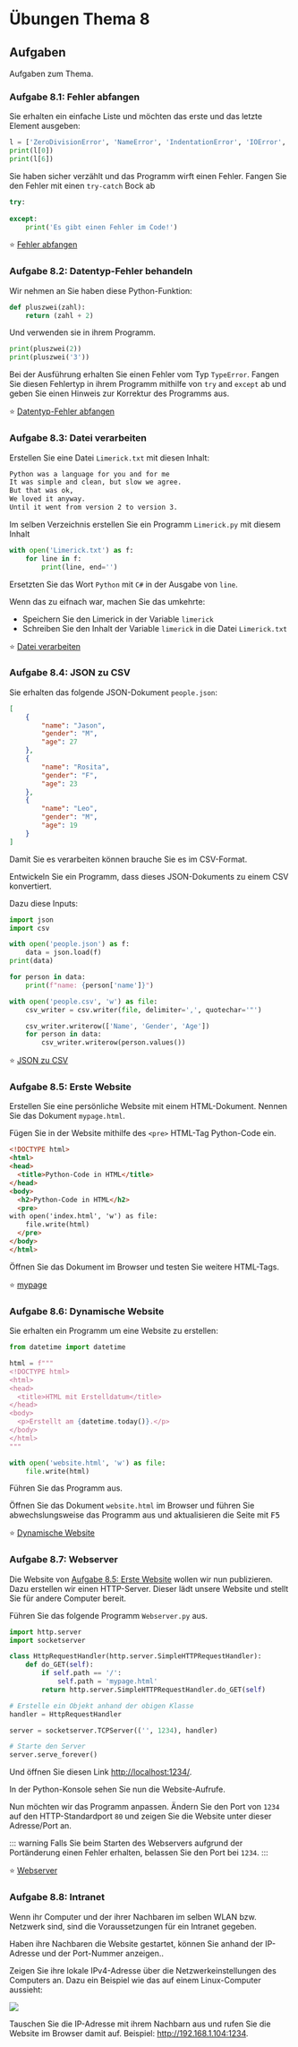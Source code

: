 # Übungen Thema 8

## Aufgaben

Aufgaben zum Thema.

### Aufgabe 8.1: Fehler abfangen

Sie erhalten ein einfache Liste und möchten das erste und das letzte Element ausgeben:

```python
l = ['ZeroDivisionError', 'NameError', 'IndentationError', 'IOError', 'EOFError', 'IndexError']
print(l[0])
print(l[6])
```

Sie haben sicher verzählt und das Programm wirft einen Fehler. Fangen Sie den Fehler mit einen `try-catch` Bock ab

```python
try:
	
except:
	print('Es gibt einen Fehler im Code!')
```

⭐ [Fehler abfangen](https://github.com/janikvonrotz/python.casa/blob/main/topic-8/Fehler%20abfragen.py)

### Aufgabe 8.2: Datentyp-Fehler behandeln

Wir nehmen an Sie haben diese Python-Funktion:

```python
def pluszwei(zahl):
	return (zahl + 2)
```

Und verwenden sie in ihrem Programm.

```python
print(pluszwei(2))
print(pluszwei('3'))
```

Bei der Ausführung erhalten Sie einen Fehler vom Typ `TypeError`. Fangen Sie diesen Fehlertyp in ihrem Programm mithilfe von `try` and `except` ab und geben Sie einen Hinweis zur Korrektur des Programms aus.

⭐ [Datentyp-Fehler abfangen](https://github.com/janikvonrotz/python.casa/blob/main/topic-8/Datentyp-Fehler%20behandeln.py)

### Aufgabe 8.3: Datei verarbeiten

Erstellen Sie eine Datei `Limerick.txt` mit diesen Inhalt:

```txt
Python was a language for you and for me
It was simple and clean, but slow we agree.
But that was ok,
We loved it anyway.
Until it went from version 2 to version 3.
```

Im selben Verzeichnis erstellen Sie ein Programm `Limerick.py` mit diesem Inhalt

```python
with open('Limerick.txt') as f:
	for line in f:
		print(line, end='')
```

Ersetzten Sie das Wort `Python` mit `C#` in der Ausgabe von `line`.

Wenn das zu eifnach war, machen Sie das umkehrte:

* Speichern Sie den Limerick in der Variable `limerick`
* Schreiben Sie den Inhalt der Variable `limerick` in die Datei  `Limerick.txt`

⭐ [Datei verarbeiten](https://github.com/janikvonrotz/python.casa/blob/main/topic-8/Datei%20verarbeiten.py)

### Aufgabe 8.4: JSON zu CSV

Sie erhalten das folgende JSON-Dokument `people.json`:

```json
[
    {
        "name": "Jason",
        "gender": "M",
        "age": 27
    },
    {
        "name": "Rosita",
        "gender": "F",
        "age": 23
    },
    {
        "name": "Leo",
        "gender": "M",
        "age": 19
    }
]
```

Damit Sie es verarbeiten können brauche Sie es im CSV-Format.

Entwickeln Sie ein Programm, dass dieses JSON-Dokuments zu einem CSV konvertiert.

Dazu diese Inputs:

```python
import json
import csv
```

```python
with open('people.json') as f:
    data = json.load(f)
print(data)
```

```python
for person in data:
    print(f"name: {person['name']}")
```

```python
with open('people.csv', 'w') as file:
    csv_writer = csv.writer(file, delimiter=',', quotechar='"')
```

```python
    csv_writer.writerow(['Name', 'Gender', 'Age'])
    for person in data:
        csv_writer.writerow(person.values())
```

⭐ [JSON zu CSV](https://github.com/janikvonrotz/python.casa/blob/main/topic-8/JSON%20zu%20CSV.py)

### Aufgabe 8.5: Erste Website

Erstellen Sie eine persönliche Website mit einem HTML-Dokument. Nennen Sie das Dokument `mypage.html`.

Fügen Sie in der Website mithilfe des `<pre>` HTML-Tag Python-Code ein.

```html
<!DOCTYPE html>
<html>
<head>
  <title>Python-Code in HTML</title>
</head>
<body>
  <h2>Python-Code in HTML</h2>
  <pre>
with open('index.html', 'w') as file:
	file.write(html)
  </pre>
</body>
</html>
```

Öffnen Sie das Dokument im Browser und testen Sie weitere HTML-Tags.

⭐ [mypage](https://github.com/janikvonrotz/python.casa/blob/main/topic-8/mypage.html)

### Aufgabe 8.6: Dynamische Website

Sie erhalten ein Programm um eine Website zu erstellen:

```python
from datetime import datetime 

html = f"""
<!DOCTYPE html>
<html>
<head>
  <title>HTML mit Erstelldatum</title>
</head>
<body>
  <p>Erstellt am {datetime.today()}.</p>
</body>
</html>
"""

with open('website.html', 'w') as file:
	file.write(html)
```

Führen Sie das Programm aus.

Öffnen Sie das Dokument `website.html` im Browser und führen Sie abwechslungsweise das Programm aus und aktualisieren die Seite mit <kbd>F5</kbd>

⭐ [Dynamische Website](https://github.com/janikvonrotz/python.casa/blob/main/topic-8/Dynamische%20Website.py)

### Aufgabe 8.7: Webserver

Die Website von [Aufgabe 8.5: Erste Website](#Aufgabe%208.5:%20Erste%20Website) wollen wir nun publizieren. Dazu erstellen wir einen HTTP-Server. Dieser lädt unsere Website und stellt Sie für andere Computer bereit.

Führen Sie das folgende Programm `Webserver.py` aus.

```python
import http.server
import socketserver

class HttpRequestHandler(http.server.SimpleHTTPRequestHandler):
    def do_GET(self):
        if self.path == '/':
            self.path = 'mypage.html'
        return http.server.SimpleHTTPRequestHandler.do_GET(self)

# Erstelle ein Objekt anhand der obigen Klasse
handler = HttpRequestHandler

server = socketserver.TCPServer(('', 1234), handler)

# Starte den Server
server.serve_forever()
```

Und öffnen Sie diesen Link <http://localhost:1234/>.

In der Python-Konsole sehen Sie nun die Website-Aufrufe.

Nun möchten wir das Programm anpassen. Ändern Sie den Port von `1234` auf den HTTP-Standardport `80` und zeigen Sie die Website unter dieser Adresse/Port an.

::: warning
Falls Sie beim Starten des Webservers aufgrund der Portänderung einen Fehler erhalten, belassen Sie den Port bei `1234`.
:::

⭐ [Webserver](https://github.com/janikvonrotz/python.casa/blob/main/topic-8/Webserver.py)

### Aufgabe 8.8: Intranet

Wenn ihr Computer und der ihrer Nachbaren im selben WLAN bzw. Netzwerk sind, sind die Voraussetzungen für ein Intranet gegeben.

Haben ihre Nachbaren die Website gestartet, können Sie anhand der IP-Adresse und der Port-Nummer anzeigen..

Zeigen Sie ihre lokale IPv4-Adresse über die Netzwerkeinstellungen des Computers an. Dazu ein Beispiel wie das auf einem Linux-Computer aussieht:

![](../linux-ipv4.png)

Tauschen Sie die IP-Adresse mit ihrem Nachbarn aus und rufen Sie die Website im Browser damit auf. Beispiel: <http://192.168.1.104:1234>.
